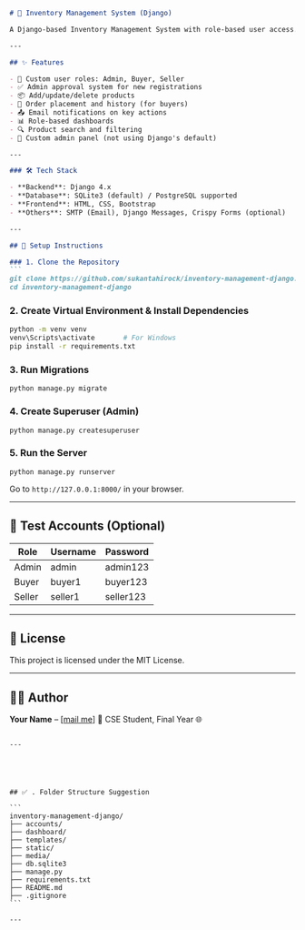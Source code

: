 
````markdown
# 🛒 Inventory Management System (Django)

A Django-based Inventory Management System with role-based user access. Designed for managing buyers, sellers, product inventory, and order tracking.

---

## ✨ Features

- 🔐 Custom user roles: Admin, Buyer, Seller
- ✅ Admin approval system for new registrations
- 📦 Add/update/delete products
- 🛒 Order placement and history (for buyers)
- 📤 Email notifications on key actions
- 📊 Role-based dashboards
- 🔍 Product search and filtering
- 📁 Custom admin panel (not using Django's default)

---

### 🛠️ Tech Stack

- **Backend**: Django 4.x
- **Database**: SQLite3 (default) / PostgreSQL supported
- **Frontend**: HTML, CSS, Bootstrap
- **Others**: SMTP (Email), Django Messages, Crispy Forms (optional)

---

## 🚀 Setup Instructions

### 1. Clone the Repository
```
git clone https://github.com/sukantahirock/inventory-management-django.git
cd inventory-management-django
````

### 2. Create Virtual Environment & Install Dependencies

```bash
python -m venv venv
venv\Scripts\activate       # For Windows
pip install -r requirements.txt
```

### 3. Run Migrations

```
python manage.py migrate
```

### 4. Create Superuser (Admin)

```
python manage.py createsuperuser
```

### 5. Run the Server

```
python manage.py runserver
```

Go to `http://127.0.0.1:8000/` in your browser.

---

## 🧪 Test Accounts (Optional)

| Role   | Username | Password  |
| ------ | -------- | --------- |
| Admin  | admin    | admin123  |
| Buyer  | buyer1   | buyer123  |
| Seller | seller1  | seller123 |

---

## 📄 License

This project is licensed under the MIT License.

---

## 🙋‍♂️ Author

**Your Name** – \[[mail me](mailto:haridasnag01715511031@gmail.com)]
📍 CSE Student, Final Year
🌐 

````

---





## ✅ . Folder Structure Suggestion

```
inventory-management-django/
├── accounts/                
├── dashboard/               
├── templates/
├── static/
├── media/
├── db.sqlite3
├── manage.py
├── requirements.txt
├── README.md
├── .gitignore
```

---

